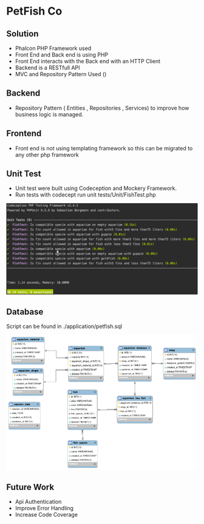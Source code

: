 # PetFish Co

## Solution

- Phalcon PHP Framework used
- Front End and Back end is using PHP
- Front End interacts with the Back end with an HTTP Client
- Backend is a RESTfull API
- MVC and Repository Pattern Used ()

## Backend

- Repository Pattern ( Entities , Repositories , Services) to improve how business logic is managed.

## Frontend

- Front end is not using templating framework so this can be migrated to any other php framework


## Unit Test

- Unit test were built using Codeception and Mockery Framework.
- Run tests with codecept run unit tests/Unit/FishTest.php

![Unit Tests](/application/public/img/system/unittests.png)

## Database

Script can be found in ./application/petfish.sql

![Database](/application/public/img/system/petshopcodb.png)

## Future Work

- Api Authentication
- Improve Error Handling
- Increase Code Coverage







